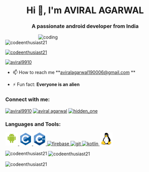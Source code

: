 <h1 align="center">Hi 👋, I'm AVIRAL AGARWAL</h1>
<h3 align="center">A passionate android developer from India</h3>
<img align="right" alt="coding" width="400" src="https://gifdb.com/images/high/coding-animated-laptop-flow-stream-ja04010rm5o68zfk.gif">

<p align="left"> <img src="https://komarev.com/ghpvc/?username=codeenthusiast21&label=Profile%20views&color=0e75b6&style=flat" alt="codeenthusiast21" /> </p>

<p align="left"> <a href="https://github.com/ryo-ma/github-profile-trophy"><img src="https://github-profile-trophy.vercel.app/?username=codeenthusiast21" alt="codeenthusiast21" /></a> </p>

<p align="left"> <a href="https://twitter.com/aviral9910" target="blank"><img src="https://img.shields.io/twitter/follow/aviral9910?logo=twitter&style=for-the-badge" alt="aviral9910" /></a> </p>

- 📫 How to reach me **aviralagarwal190006@gmail.com **

- ⚡ Fun fact: **Everyone is an alien**

<h3 align="left">Connect with me:</h3>
<p align="left">
<a href="https://twitter.com/aviral9910" target="blank"><img align="center" src="https://raw.githubusercontent.com/rahuldkjain/github-profile-readme-generator/master/src/images/icons/Social/twitter.svg" alt="aviral9910" height="30" width="40" /></a>
<a href="https://linkedin.com/in/aviral agarwal" target="blank"><img align="center" src="https://raw.githubusercontent.com/rahuldkjain/github-profile-readme-generator/master/src/images/icons/Social/linked-in-alt.svg" alt="aviral agarwal" height="30" width="40" /></a>
<a href="https://www.leetcode.com/hidden_one" target="blank"><img align="center" src="https://raw.githubusercontent.com/rahuldkjain/github-profile-readme-generator/master/src/images/icons/Social/leet-code.svg" alt="hidden_one" height="30" width="40" /></a>
</p>

<h3 align="left">Languages and Tools:</h3>
<p align="left"> <a href="https://developer.android.com" target="_blank" rel="noreferrer"> <img src="https://raw.githubusercontent.com/devicons/devicon/master/icons/android/android-original-wordmark.svg" alt="android" width="40" height="40"/> </a> <a href="https://www.cprogramming.com/" target="_blank" rel="noreferrer"> <img src="https://raw.githubusercontent.com/devicons/devicon/master/icons/c/c-original.svg" alt="c" width="40" height="40"/> </a> <a href="https://www.w3schools.com/cpp/" target="_blank" rel="noreferrer"> <img src="https://raw.githubusercontent.com/devicons/devicon/master/icons/cplusplus/cplusplus-original.svg" alt="cplusplus" width="40" height="40"/> </a> <a href="https://firebase.google.com/" target="_blank" rel="noreferrer"> <img src="https://www.vectorlogo.zone/logos/firebase/firebase-icon.svg" alt="firebase" width="40" height="40"/> </a> <a href="https://git-scm.com/" target="_blank" rel="noreferrer"> <img src="https://www.vectorlogo.zone/logos/git-scm/git-scm-icon.svg" alt="git" width="40" height="40"/> </a> <a href="https://kotlinlang.org" target="_blank" rel="noreferrer"> <img src="https://www.vectorlogo.zone/logos/kotlinlang/kotlinlang-icon.svg" alt="kotlin" width="40" height="40"/> </a> <a href="https://www.linux.org/" target="_blank" rel="noreferrer"> <img src="https://raw.githubusercontent.com/devicons/devicon/master/icons/linux/linux-original.svg" alt="linux" width="40" height="40"/> </a> </p>

<p><img align="left" src="https://github-readme-stats.vercel.app/api/top-langs?username=codeenthusiast21&show_icons=true&locale=en&layout=compact" alt="codeenthusiast21" /></p>

<p>&nbsp;<img align="center" src="https://github-readme-stats.vercel.app/api?username=codeenthusiast21&show_icons=true&locale=en" alt="codeenthusiast21" /></p>

<p><img align="center" src="https://github-readme-streak-stats.herokuapp.com/?user=codeenthusiast21&" alt="codeenthusiast21" /></p>
